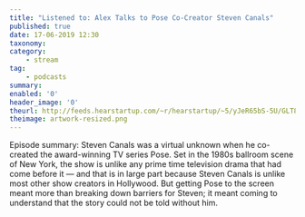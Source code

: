 ```yaml
---
title: "Listened to: Alex Talks to Pose Co-Creator Steven Canals"
published: true
date: 17-06-2019 12:30
taxonomy:
category:
	- stream
tag:
	- podcasts
summary:
enabled: '0'
header_image: '0'
theurl: http://feeds.hearstartup.com/~r/hearstartup/~5/yJeR65bS-5U/GLT8298138589.mp3
theimage: artwork-resized.png
--- 
```

Episode summary: Steven Canals was a virtual unknown when he co-created the award-winning TV series Pose. Set in the 1980s ballroom scene of New York, the show is unlike any prime time television drama that had come before it — and that is in large part because Steven Canals is unlike most other show creators in Hollywood. But getting Pose to the screen meant more than breaking down barriers for Steven; it meant coming to understand that the story could not be told without him.
